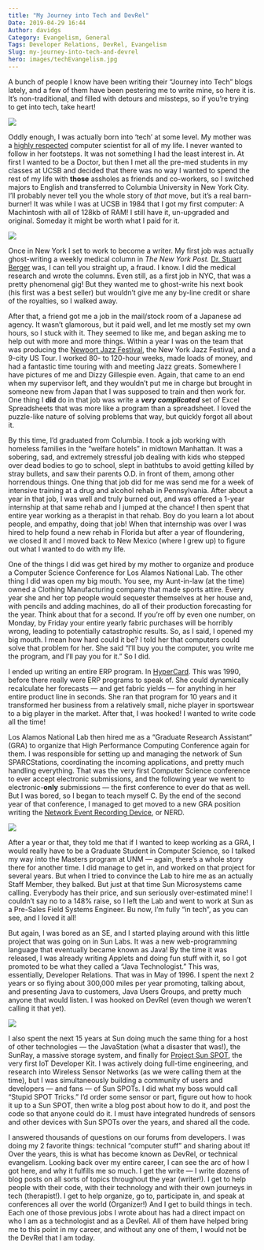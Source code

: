 ```yaml
---
title: "My Journey into Tech and DevRel"
Date: 2019-04-29 16:44
Author: davidgs
Category: Evangelism, General
Tags: Developer Relations, DevRel, Evangelism
Slug: my-journey-into-tech-and-devrel
hero: images/techEvangelism.jpg
---
```


A bunch of people I know have been writing their “Journey into Tech” blogs lately, and a few of them have been pestering me to write mine, so here it is. It’s non-traditional, and filled with detours and missteps, so if you’re trying to get into tech, take heart!

![](https://media.giphy.com/media/l0MYGeMQjSqhQ3UaI/giphy.gif)

Oddly enough, I was actually born into ‘tech’ at some level. My mother was a [highly respected](https://www.researchgate.net/scientific-contributions/34878680_Margaret_L_Simmons) computer scientist for all of my life. I never wanted to follow in her footsteps. It was not something I had the least interest in. At first I wanted to be a Doctor, but then I met all the pre-med students in my classes at UCSB and decided that there was no way I wanted to spend the rest of my life with **those** assholes as friends and co-workers, so I switched majors to English and transferred to Columbia University in New York City. I’ll probably never tell you the whole story of *that* move, but it’s a real barn-burner! It was while I was at UCSB in 1984 that I got my first computer: A Machintosh with all of 128kb of RAM! I still have it, un-upgraded and original. Someday it might be worth what I paid for it.

![](https://media.giphy.com/media/GoYG4cCQ21z9K/giphy.gif)

Once in New York I set to work to become a writer. My first job was actually ghost-writing a weekly medical column in *The New York Post.* [Dr. Stuart Berger](https://www.independent.co.uk/life-style/dr-stuart-m-berger-was-thin-rich-and-famous-his-business-diet-and-staying-younger-longer-he-died-1430928.html) was, I can tell you straight up, a fraud. I know. I did the medical research and wrote the columns. Even still, as a first job in NYC, that was a pretty phenomenal gig! But they wanted me to ghost-write his next book (his first was a best seller) but wouldn’t give me any by-line credit or share of the royalties, so I walked away.

After that, a friend got me a job in the mail/stock room of a Japanese ad agency. It wasn’t glamorous, but it paid well, and let me mostly set my own hours, so I stuck with it. They seemed to like me, and began asking me to help out with more and more things. Within a year I was on the team that was producing the [Newport Jazz Festival](https://www.apassion4jazz.net/jvc.html), the New York Jazz Festival, and a 9-city US Tour. I worked 80- to 120-hour weeks, made loads of money, and had a fantastic time touring with and meeting Jazz greats. Somewhere I have pictures of me and Dizzy Gillespie even. Again, that came to an end when my supervisor left, and they wouldn’t put me in charge but brought in someone new from Japan that I was supposed to train and then work for. One thing I **did** do in that job was write a ***very complicated*** set of Excel Spreadsheets that was more like a program than a spreadsheet. I loved the puzzle-like nature of solving problems that way, but quickly forgot all about it.

By this time, I’d graduated from Columbia. I took a job working with homeless families in the “welfare hotels” in midtown Manhattan. It was a sobering, sad, and extremely stressful job dealing with kids who stepped over dead bodies to go to school, slept in bathtubs to avoid getting killed by stray bullets, and saw their parents O.D. in front of them, among other horrendous things. One thing that job did for me was send me for a week of intensive training at a drug and alcohol rehab in Pennsylvania. After about a year in that job, I was well and truly burned out, and was offered a 1-year internship at that same rehab and I jumped at the chance! I then spent that entire year working as a therapist in that rehab. Boy do you learn a lot about people, and empathy, doing that job! When that internship was over I was hired to help found a new rehab in Florida but after a year of floundering, we closed it and I moved back to New Mexico (where I grew up) to figure out what I wanted to do with my life.

One of the things I did was get hired by my mother to organize and produce a Computer Science Conference for Los Alamos National Lab. The other thing I did was open my big mouth. You see, my Aunt-in-law (at the time) owned a Clothing Manufacturing company that made sports attire. Every year she and her top people would sequester themselves at her house and, with pencils and adding machines, do all of their production forecasting for the year. Think about that for a second. If you’re off by even one number, on Monday, by Friday your entire yearly fabric purchases will be horribly wrong, leading to potentially catastrophic results. So, as I said, I opened my big mouth. I mean how hard could it be? I told her that computers could solve that problem for her. She said “I’ll buy you the computer, you write me the program, and I’ll pay you for it.” So I did.

I ended up writing an entire ERP program. In [HyperCard](https://www.google.com/url?sa=t&rct=j&q=&esrc=s&source=web&cd=7&cad=rja&uact=8&ved=2ahUKEwjP1MOCjfbhAhWL11kKHSeADFAQFjAGegQIDhAY&url=https%3A%2F%2Fen.wikipedia.org%2Fwiki%2FHyperCard&usg=AOvVaw0bLdGCwp06Qe9Q8yv8VLHI). This was 1990, before there really were ERP programs to speak of. She could dynamically recalculate her forecasts — and get fabric yields — for anything in her entire product line in seconds. She ran that program for 10 years and it transformed her business from a relatively small, niche player in sportswear to a big player in the market. After that, I was hooked! I wanted to write code all the time!

Los Alamos National Lab then hired me as a “Graduate Research Assistant” (GRA) to organize that High Performance Computing Conference again for them. I was responsible for setting up and managing the network of Sun SPARCStations, coordinating the incoming applications, and pretty much handling everything. That was the very first Computer Science conference to ever accept electronic submissions, and the following year we went to electronic-**only** submissions — the first conference to ever do that as well. But I was bored, so I began to teach myself C. By the end of the second year of that conference, I managed to get moved to a new GRA position writing the [Network Event Recording Device](https://ieeexplore.ieee.org/document/390643/authors#authors), or NERD.

![](https://media.giphy.com/media/yODVOeMxWBwBO/giphy.gif)

After a year or that, they told me that if I wanted to keep working as a GRA, I would really have to be a Graduate Student in Computer Science, so I talked my way into the Masters program at UNM — again, there’s a whole story there for another time. I did manage to get in, and worked on that project for several years. But when I tried to convince the Lab to hire me as an actually Staff Member, they balked. But just at that time Sun Microsystems came calling. Everybody has their price, and sun seriously over-estimated mine! I couldn’t say no to a 148% raise, so I left the Lab and went to work at Sun as a Pre-Sales Field Systems Engineer. Bu now, I’m fully “in tech”, as you can see, and I loved it all!

But again, I was bored as an SE, and I started playing around with this little project that was going on in Sun Labs. It was a new web-programming language that eventually became known as Java! By the time it was released, I was already writing Applets and doing fun stuff with it, so I got promoted to be what they called a “Java Technologist.” This was, essentially, Developer Relations. That was in May of 1996. I spent the next 2 years or so flying about 300,000 miles per year promoting, talking about, and presenting Java to customers, Java Users Groups, and pretty much anyone that would listen. I was hooked on DevRel (even though we weren’t calling it that yet).

![](https://media.giphy.com/media/k1ivKz9Odrm92/giphy.gif)

I also spent the next 15 years at Sun doing much the same thing for a host of other technologies — the JavaStation (what a disaster that was!), the SunRay, a massive storage system, and finally for [Project Sun SPOT](http://sunspotdev.org/), the very first IoT Developer Kit. I was actively doing full-time engineering, and research into Wireless Sensor Networks (as we were calling them at the time), but I was simultaneously building a community of users and developers — and fans — of Sun SPOTs. I did what my boss would call “Stupid SPOT Tricks.” I’d order some sensor or part, figure out how to hook it up to a Sun SPOT, then write a blog post about how to do it, and post the code so that anyone could do it. I must have integrated hundreds of sensors and other devices with Sun SPOTs over the years, and shared all the code.

I answered thousands of questions on our forums from developers. I was doing my 2 favorite things: technical “computer stuff” and sharing about it! Over the years, this is what has become known as DevRel, or technical evangelism. Looking back over my entire career, I can see the arc of how I got here, and why it fulfills me so much. I get the write — I write dozens of blog posts on all sorts of topics throughout the year (writer!). I get to help people with their code, with their technology and with their own journeys in tech (therapist!). I get to help organize, go to, participate in, and speak at conferences all over the world (Organizer!) And I get to build things in tech. Each one of those previous jobs I wrote about has had a direct impact on who I am as a technologist and as a DevRel. All of them have helped bring me to this point in my career, and without any one of them, I would not be the DevRel that I am today.
